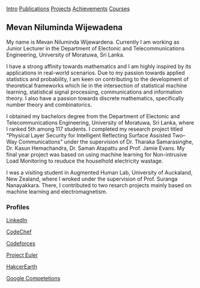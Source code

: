 [Intro](README.md)  [Publications](Publications.md)  [Projects](Projects.md)  [Achievements](Achievements.md)  [Courses](Courses.md) 
## Mevan Niluminda Wijewadena

My name is Mevan Niluminda Wijewardena. Currently I am working as Junior Lecturer in the Department of Electonic and Telecommunications Engineering, University of Moratuwa, Sri Lanka. 

I have a strong affinity towards mathematics and I am highly inspired by its applications in real-world scenarios. Due to my passion towards applied statistics and probability, I am keen on contributing to the development of theoretical frameworks which lie in the intersection of statistical machine learning, statistical signal processing, communications and information theory. I also have a passion towards discrete mathematics, specifically number theory and combinatorics.

I obtained my bachelors degree from the Department of Electonic and Telecommunications Engineering, University of Moratuwa, Sri Lanka, where I ranked 5th among 117 students. I completed my research project titled "Physical Layer Security for Intelligent Reflecting Surface Assisted Two–Way Communications" under the supervision of Dr. Tharaka Samarasinghe, Dr. Kasun Hemachandra, Dr. Saman Atapattu and Prof. Jamie Evans. My final year project was based on using machine learning for Non-intrusive Load Monitoring to reuduce the houselhold electricity wastage. 

I was a visiting student in Augmented Human Lab, University of Auckaland, New Zealand, where I wroked under the supervision of Prof. Suranga Nanayakkara. There, I contributed to two resarch projects mainly based on machine learning and electromagnetism. 

### Profiles

[LinkedIn](https://www.linkedin.com/in/mevan96/)

[CodeChef](https://www.codechef.com/users/mevan123)

[Codeforces](https://codeforces.com/profile/Mevan_Niluminda)

[Project Euler](https://projecteuler.net/progress=Mevan_Niluminda)

[HakcerEarth](https://www.hackerearth.com/@Mevan_Niluminda)

[Google Competetions](https://codingcompetitions.withgoogle.com/profile)



